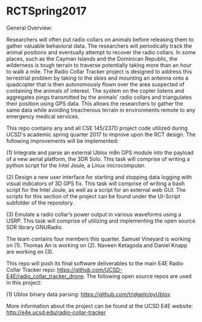 # RCTSpring2017

General Overview:

Researchers will often put radio collars on animals before releasing them to gather valuable behavioral data. The researchers will periodically track the animal positions and eventually attempt to recover the radio collars. In some places, such as the Cayman Islands and the Dominican Republic, the wilderness is tough terrain to traverse potentially taking more than an hour to walk a mile. The Radio Collar Tracker project is designed to address this terrestrial problem by taking to the skies and mounting an antenna onto a quadcopter that is then autonomously flown over the area suspected of containing the animals of interest. The system on the copter listens and aggregates pings transmitted by the animals’ radio collars and triangulates their position using GPS data. This allows the researchers to gather the same data while avoiding treacherous terrain in environments remote to any emergency medical services.

This repo contains any and all CSE 145/237D project code utilized during UCSD's academic spring quarter 2017 to improve upon the RCT design. The following improvements will be implemented:

(1) Integrate and parse an external Ublox m8n GPS module into the payload of a new aerial platform, the 3DR Solo. This task will comprise of writing a python script for the Intel Joule, a Linux microcomputer. 

(2) Design a new user interface for starting and stopping data logging with visual indicators of 3D GPS fix. This task will comprise of writing a bash script for the Intel Joule, as well as a script for an external web GUI. The scripts for this section of the project can be found under the UI-Script subfolder of the repository.

(3) Emulate a radio collar’s power output in various waveforms using a USRP. This task will comprise of utilizing and implementing the open source SDR library GNURadio.

The team contains four members this quarter. Samuel Vineyard is working on (1). Thomas An is working on (2). Naveen Ketagoda and Daniel Knapp are working on (3).

This repo will push its final software deliverables to the main E4E Radio Collar Tracker repo: https://github.com/UCSD-E4E/radio_collar_tracker_drone. The following open source repos are used in this project:

(1) Ublox binary data parsing: https://github.com/tridgeIn/pyUblox

More information about the project can be found at the UCSD E4E website: http://e4e.ucsd.edu/radio-collar-tracker
